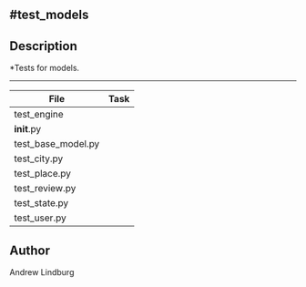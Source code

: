 #test_models
---
## Description

*Tests for models.

---
File|Task
---|---
test_engine | 
__init__.py | 
test_base_model.py | 
test_city.py | 
test_place.py | 
test_review.py | 
test_state.py | 
test_user.py | 

## Author
 Andrew Lindburg
